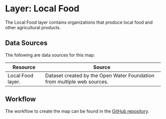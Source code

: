 # Layer: Local Food

The Local Food layer contains organizations that produce local food and other agricultural products.

## Data Sources

The following are data sources for this map:

| **Resource** | **Source** |
| -- | -- |
| Local Food layer. | Dataset created by the Open Water Foundation from multiple web sources. |

## Workflow

The workflow to create the map can be found in the [GitHub repository](https://github.com/OpenWaterFoundation/owf-infomapper-poudre/tree/master/workflow/BasinEntities/Agriculture-FoodAndDairies).
